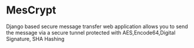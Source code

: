 # MesCrypt
Django based secure message transfer web application allows you to send the message via a secure tunnel protected with AES,Encode64,Digital Signature, SHA Hashing
